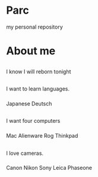 # Parc
my personal repository
# About me
##
I know I will reborn tonight
##
I want to learn languages.
###
Japanese
Deutsch
##
I want four computers
###
Mac
Alienware
Rog
Thinkpad
##
I love cameras.
###
Canon
Nikon
Sony
Leica
Phaseone

